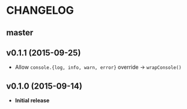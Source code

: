 # CHANGELOG

## master

## v0.1.1 (2015-09-25)
- Allow `console.{log, info, warn, error}` override -> `wrapConsole()`

## v0.1.0 (2015-09-14)
- **Initial release**
